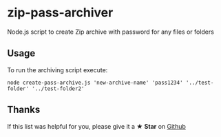 # zip-pass-archiver
Node.js script to create Zip archive with password for any files or folders

## Usage
To run the archiving script execute:
```
node create-pass-archive.js 'new-archive-name' 'pass1234' '../test-folder' '../test-folder2'
```

## Thanks
If this list was helpful for you, please give it a **★ Star** on
[Github](https://github.com/Marketionist/testing-starter-kit)
